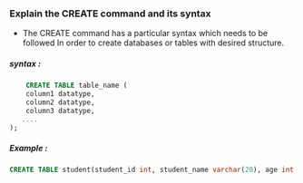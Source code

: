 ### Explain the CREATE command and its syntax

- The CREATE command has a particular syntax which needs to be followed In order to create databases or tables with desired structure.

##### syntax :
```sql
    CREATE TABLE table_name (
    column1 datatype,
    column2 datatype,
    column3 datatype,
   ....
);
```
##### Example :
```sql
CREATE TABLE student(student_id int, student_name varchar(20), age int ,class varchar(20),address varchar(50));

```
